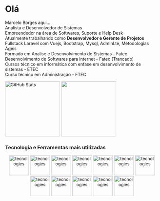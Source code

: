 # Olá
Marcelo Borges aqui... <br/>
Analista e Desenvolvedor de Sistemas <br/>
Empreendedor na área de Softwares, Suporte e Help Desk <br/>
Atualmente trabalhando como <b>Desenvolvedor e Gerente de Projetos</b> Fullstack Laravel com Vuejs, Bootstrap, Mysql, AdminLte, Métodologias Ágeis <br/>
Formado em Analise e Desenvolvimento de Sistemas - Fatec <br/>
Desenvolvimento de Softwares para Internet - Fatec (Trancado) <br/>
Cursos técnico em informática com enfase em desenvolvimento de sistemas - ETEC <br/>
Curso técnico em Administração - ETEC <br/>

<div> 
  <img height="180em" src="https://github-readme-stats.vercel.app/api?username=marceloaborges&show_icons=true&count_private=true&hide_border=true&title_color=00bfbf&icon_color=00bfbf&text_color=c9d1d9&bg_color=0d1117" alt="GitHub Stats" /> 
  <img height="180em" height="195px" src="https://github-readme-stats.vercel.app/api/top-langs/?username=marceloaborges&layout=compact&hide_border=true&title_color=00bfbf&text_color=00bfbf&bg_color=0d1117" />
</div>

### Tecnologia e Ferramentas mais utilizadas
<div align="center">
  <img alt="tecnologies" height="65" widht="65" src="https://cdn.jsdelivr.net/gh/devicons/devicon/icons/laravel/laravel-plain-wordmark.svg" />
  <img alt="tecnologies" height="65" widht="65" src="https://cdn.jsdelivr.net/gh/devicons/devicon/icons/mysql/mysql-plain-wordmark.svg" />
  <img alt="tecnologies" height="65" widht="65" src="https://cdn.jsdelivr.net/gh/devicons/devicon/icons/php/php-plain.svg" />
  <img alt="tecnologies" height="65" widht="65" src="https://cdn.jsdelivr.net/gh/devicons/devicon/icons/javascript/javascript-original.svg" />
  <img alt="tecnologies" height="65" widht="65" src="https://cdn.jsdelivr.net/gh/devicons/devicon/icons/vuejs/vuejs-original-wordmark.svg" />
  <img alt="tecnologies" height="65" widht="65" src="https://cdn.jsdelivr.net/gh/devicons/devicon/icons/nodejs/nodejs-original-wordmark.svg" />
  <img alt="tecnologies" height="65" widht="65" src="https://cdn.jsdelivr.net/gh/devicons/devicon/icons/debian/debian-original-wordmark.svg" />
  <img alt="tecnologies" height="65" widht="65" src="https://cdn.jsdelivr.net/gh/devicons/devicon/icons/linux/linux-original.svg" />  
  <img alt="tecnologies" height="65" widht="65" src="https://cdn.jsdelivr.net/gh/devicons/devicon/icons/html5/html5-original.svg" />
  <img alt="tecnologies" height="65" widht="65" src="https://cdn.jsdelivr.net/gh/devicons/devicon/icons/css3/css3-plain-wordmark.svg" />
  <img alt="tecnologies" height="65" widht="65" src="https://cdn.jsdelivr.net/gh/devicons/devicon/icons/bootstrap/bootstrap-original.svg" />
  <img alt="tecnologies" height="65" widht="65" src="https://cdn.jsdelivr.net/gh/devicons/devicon/icons/digitalocean/digitalocean-original-wordmark.svg" />
  
</div>
